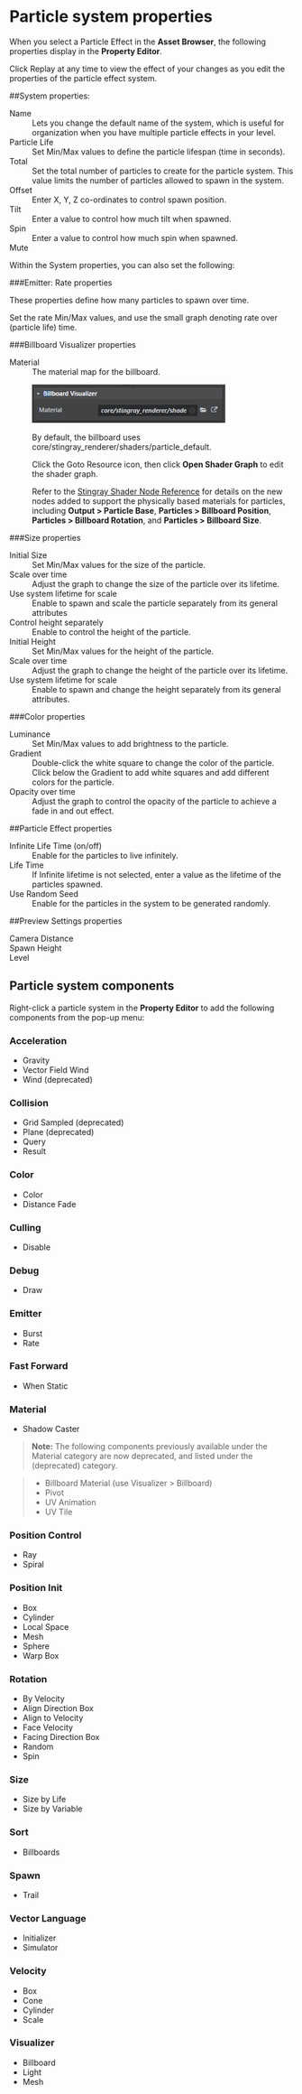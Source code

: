 # Particle system properties

When you select a Particle Effect in the **Asset Browser**, the following properties display in the **Property Editor**.

Click Replay at any time to view the effect of your changes as you edit the properties of the particle effect system.

##System properties:
<dl>
<dt>Name</dt><dd>Lets you change the default name of the system, which is useful for organization when you have multiple particle effects in your level.</dd>
<dt>Particle Life </dt>
<dd>Set Min/Max values to define the particle lifespan (time in seconds).</dd>
<dt>Total</dt>
<dd>Set the total number of particles to create for the particle system. This value limits the number of particles allowed to spawn in the system.</dd>
<dt>Offset</dt>
<dd>Enter X, Y, Z co-ordinates to control spawn position.</dd>
<dt>Tilt</dt>
<dd>Enter a value to control how much tilt when spawned.  </dd>
<dt>Spin</dt>
<dd>Enter a value to control how much spin when spawned.  </dd>
<dt>Mute</dt>
</dl>

Within the System properties, you can also set the following:

###Emitter: Rate properties

These properties define how many particles to spawn over time.

Set the rate Min/Max values, and use the small graph denoting rate over (particle life) time.

###Billboard Visualizer properties

<dl>
<dt>Material</dt><dd>The material map for the billboard.

![](../images/billboard_visualizer.png)

By default, the billboard uses core/stingray_renderer/shaders/particle_default.

Click the Goto Resource icon, then click **Open Shader Graph** to edit the shader graph.

Refer to the [Stingray Shader Node Reference](../../shaders_ref/index.html) for details on the new nodes added to support the physically based materials for particles, including **Output > Particle Base**, **Particles > Billboard Position**, **Particles > Billboard Rotation**, and **Particles > Billboard Size**.
</dd>

</dl>

###Size properties
<dl>
<dt>Initial Size</dt>
<dd>Set Min/Max values for the size of the particle.</dd>
<dt>Scale over time</dt>
<dd>Adjust the graph to change the size of the particle over its lifetime.</dd>
<dt>Use system lifetime for scale</dt>
<dd>Enable to spawn and scale the particle separately from its general attributes</dd>
<dt>Control height separately</dt>
<dd>Enable to control the height of the particle.</dd>
<dt>Initial Height </dt>
<dd>Set Min/Max values for the height of the particle.</dd>
<dt>Scale over time</dt>
<dd>Adjust the graph to change the height of the particle over its lifetime.</dd>
<dt>Use system lifetime for scale</dt>
<dd>Enable to spawn and change the height separately from its general attributes.</dd>
</dl>


###Color properties

<dl>
<dt>Luminance</dt>
<dd>Set Min/Max values to add brightness to the particle.</dd>
<dt>Gradient</dt>
<dd>Double-click the white square to change the color of the particle. Click below the Gradient to add white squares and add different colors for the particle.</dd>
<dt>Opacity over time</dt>
<dd>Adjust the graph to control the opacity of the particle to achieve a fade in and out effect.</dd>
</dl>


##Particle Effect properties

<dl>
<dt>Infinite Life Time (on/off)</dt>
<dd>Enable for the particles to live infinitely.</dd>
<dt>Life Time</dt>
<dd>If Infinite lifetime is not selected, enter a value as the lifetime of the particles spawned.</dd>
<dt>Use Random Seed</dt>
<dd>Enable for the particles in the system to be generated randomly.</dd>
</dl>

##Preview Settings properties

<dl>

<dt>Camera Distance</dt>
<dt>Spawn Height</dt>
<dt>Level</dt>

</dl>

## Particle system components

Right-click a particle system in the **Property Editor** to add the following components from the pop-up menu:

### Acceleration
- Gravity
- Vector Field Wind
- Wind (deprecated)

### Collision
- Grid Sampled (deprecated)
- Plane (deprecated)
- Query
- Result

### Color
- Color
- Distance Fade

### Culling
- Disable

### Debug
- Draw

### Emitter
- Burst
- Rate

### Fast Forward
- When Static

### Material

- Shadow Caster

> **Note:** The following components previously available under the Material category are now deprecated, and listed under the (deprecated) category.

> - Billboard Material (use Visualizer > Billboard)
> - Pivot
> - UV Animation
> - UV Tile

### Position Control
- Ray
- Spiral

### Position Init
- Box
- Cylinder
- Local Space
- Mesh
- Sphere
- Warp Box

### Rotation
- By Velocity
- Align Direction Box
- Align to Velocity
- Face Velocity
- Facing Direction Box
- Random
- Spin

### Size
- Size by Life
- Size by Variable

### Sort
- Billboards

### Spawn
- Trail

### Vector Language
- Initializer
- Simulator

### Velocity
- Box
- Cone
- Cylinder
- Scale

### Visualizer
- Billboard
- Light
- Mesh
